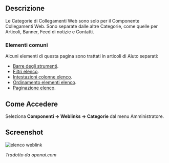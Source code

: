 <!-- Filename: Help4.x:Components_Weblinks_Categories / Display title: Link Web: Categorie -->

## Descrizione

Le Categorie di Collegamenti Web sono solo per il Componente Collegamenti Web. Sono separate dalle altre Categorie, come quelle per Articoli, Banner, Feed di notizie e Contatti.

### Elementi comuni

Alcuni elementi di questa pagina sono trattati in articoli di Aiuto separati:

* [Barre degli strumenti](jdocmanual?article=help/common-elements/toolbars).
* [Filtri elenco](jdocmanual?article=help/common-elements/list-filters).
* [Intestazioni colonne elenco](jdocmanual?article=help/common-elements/list-column-headers).
* [Ordinamento elementi elenco](jdocmanual?article=help/common-elements/list-ordering).
* [Paginazione elenco](jdocmanual?article=help/common-elements/list-pagination).

## Come Accedere

Seleziona **Componenti → Weblinks → Categorie** dal menu Amministratore.

## Screenshot

![elenco weblink](../../../it/images/weblinks/web-links-categories-list.png)

*Tradotto da openai.com*

